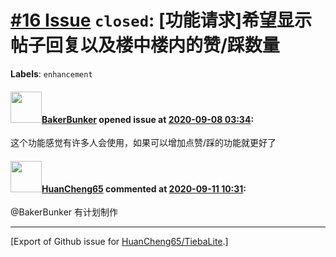 # [\#16 Issue](https://github.com/HuanCheng65/TiebaLite/issues/16) `closed`: [功能请求]希望显示帖子回复以及楼中楼内的赞/踩数量
**Labels**: `enhancement`


#### <img src="https://avatars.githubusercontent.com/u/17872844?u=26f2a6bb0169d4c7e689de508fb067e2dc00b08d&v=4" width="50">[BakerBunker](https://github.com/BakerBunker) opened issue at [2020-09-08 03:34](https://github.com/HuanCheng65/TiebaLite/issues/16):

这个功能感觉有许多人会使用，如果可以增加点赞/踩的功能就更好了

#### <img src="https://avatars.githubusercontent.com/u/22636177?u=5e5e656c62ba51f1661d80a6a0fd9ec098e5023b&v=4" width="50">[HuanCheng65](https://github.com/HuanCheng65) commented at [2020-09-11 10:31](https://github.com/HuanCheng65/TiebaLite/issues/16#issuecomment-691016657):

@BakerBunker 有计划制作


-------------------------------------------------------------------------------



[Export of Github issue for [HuanCheng65/TiebaLite](https://github.com/HuanCheng65/TiebaLite).]
